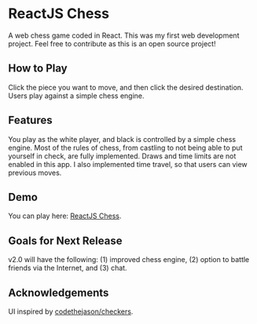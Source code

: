 # ReactJS Chess

A web chess game coded in React. This was my first web development project. Feel free to contribute as this is an open source project!

## How to Play
Click the piece you want to move, and then click the desired destination. Users play against a simple chess engine.

## Features
You play as the white player, and black is controlled by a simple chess engine. Most of the rules of chess, from castling to not being able to put yourself in check, are fully implemented. Draws and time limits are not enabled in this app. I also implemented time travel, so that users can view previous moves.

## Demo
You can play here: [ReactJS Chess](https://arpansahoo.github.io/reactjs-chess/).

## Goals for Next Release
v2.0 will have the following: (1) improved chess engine, (2) option to battle friends via the Internet, and (3) chat.

## Acknowledgements
UI inspired by [codethejason/checkers](https://github.com/codethejason/checkers).
